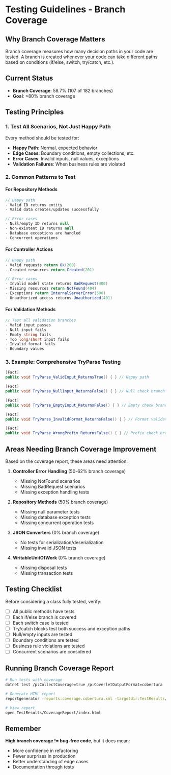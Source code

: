 # Testing Guidelines - Branch Coverage

## Why Branch Coverage Matters

Branch coverage measures how many decision paths in your code are tested. A branch is created whenever your code can take different paths based on conditions (if/else, switch, try/catch, etc.).

## Current Status
- **Branch Coverage**: 58.7% (107 of 182 branches)
- **Goal**: >80% branch coverage

## Testing Principles

### 1. Test All Scenarios, Not Just Happy Path

Every method should be tested for:
- **Happy Path**: Normal, expected behavior
- **Edge Cases**: Boundary conditions, empty collections, etc.
- **Error Cases**: Invalid inputs, null values, exceptions
- **Validation Failures**: When business rules are violated

### 2. Common Patterns to Test

#### For Repository Methods
```csharp
// Happy path
- Valid ID returns entity
- Valid data creates/updates successfully

// Error cases
- Null/empty ID returns null
- Non-existent ID returns null
- Database exceptions are handled
- Concurrent operations
```

#### For Controller Actions
```csharp
// Happy path
- Valid requests return Ok(200)
- Created resources return Created(201)

// Error cases
- Invalid model state returns BadRequest(400)
- Missing resources return NotFound(404)
- Exceptions return InternalServerError(500)
- Unauthorized access returns Unauthorized(401)
```

#### For Validation Methods
```csharp
// Test all validation branches
- Valid input passes
- Null input fails
- Empty string fails
- Too long/short input fails
- Invalid format fails
- Boundary values
```

### 3. Example: Comprehensive TryParse Testing

```csharp
[Fact]
public void TryParse_ValidInput_ReturnsTrue() { } // Happy path

[Fact]
public void TryParse_NullInput_ReturnsFalse() { } // Null check branch

[Fact]
public void TryParse_EmptyInput_ReturnsFalse() { } // Empty check branch

[Fact]
public void TryParse_InvalidFormat_ReturnsFalse() { } // Format validation branch

[Fact]
public void TryParse_WrongPrefix_ReturnsFalse() { } // Prefix check branch
```

## Areas Needing Branch Coverage Improvement

Based on the coverage report, these areas need attention:

1. **Controller Error Handling** (50-62% branch coverage)
   - Missing NotFound scenarios
   - Missing BadRequest scenarios
   - Missing exception handling tests

2. **Repository Methods** (50% branch coverage)
   - Missing null parameter tests
   - Missing database exception tests
   - Missing concurrent operation tests

3. **JSON Converters** (0% branch coverage)
   - No tests for serialization/deserialization
   - Missing invalid JSON tests

4. **WritableUnitOfWork** (0% branch coverage)
   - Missing disposal tests
   - Missing transaction tests

## Testing Checklist

Before considering a class fully tested, verify:

- [ ] All public methods have tests
- [ ] Each if/else branch is covered
- [ ] Each switch case is tested
- [ ] Try/catch blocks test both success and exception paths
- [ ] Null/empty inputs are tested
- [ ] Boundary conditions are tested
- [ ] Business rule violations are tested
- [ ] Concurrent scenarios are considered

## Running Branch Coverage Report

```bash
# Run tests with coverage
dotnet test /p:CollectCoverage=true /p:CoverletOutputFormat=cobertura

# Generate HTML report
reportgenerator -reports:coverage.cobertura.xml -targetdir:TestResults/CoverageReport -reporttypes:Html

# View report
open TestResults/CoverageReport/index.html
```

## Remember

**High branch coverage != bug-free code**, but it does mean:
- More confidence in refactoring
- Fewer surprises in production
- Better understanding of edge cases
- Documentation through tests